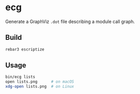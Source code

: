 # ecg

Generate a GraphViz `.dot` file describing a module call graph.

## Build

```sh
rebar3 escriptize
```

## Usage

```sh
bin/ecg lists
open lists.png      # on macOS
xdg-open lists.png  # on Linux
```
